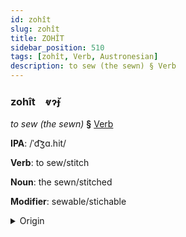 ```yaml
---
id: zohît
slug: zohît
title: ZOHÎT
sidebar_position: 510
tags: [zohît, Verb, Austronesian]
description: to sew (the sewn) § Verb
---
```


### zohît&emsp;<span kind="abugida">ⱴɂ̆ɟ</span>

*to sew (the sewn)* **§** [Verb](../../tags/Verb)

**IPA**: /ˈd͡ʒɑ.hit/

**Verb**: to sew/stitch

**Noun**: the sewn/stitched

**Modifier**: sewable/stichable

<details>
    <summary>Origin</summary>
    Indonesian jahit /ˈd͡ʒa.hit/<br/>
    <em>Austronesian Language Family</em>
</details>